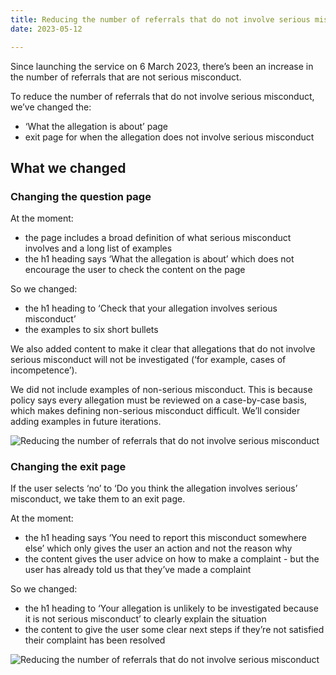 ```yaml
---
title: Reducing the number of referrals that do not involve serious misconduct
date: 2023-05-12

---
```


Since launching the service on 6 March 2023, there’s been an increase in the number of referrals that are not serious misconduct.

To reduce the number of referrals that do not involve serious misconduct, we’ve changed the:

- ‘What the allegation is about’ page
- exit page for when the allegation does not involve serious misconduct

## What we changed

### Changing the question page

At the moment:


- the page includes a broad definition of what serious misconduct involves and a long list of examples
- the h1 heading says ‘What the allegation is about’ which does not encourage the user to check the content on the page


So we changed:


- the h1 heading to ‘Check that your allegation involves serious misconduct’
- the examples to six short bullets


We also added content to make it clear that allegations that do not involve serious misconduct will not be investigated (‘for example, cases of incompetence’).


We did not include examples of non-serious misconduct. This is because policy says every allegation must be reviewed on a case-by-case basis, which makes defining non-serious misconduct difficult. We’ll consider adding examples in future iterations.


![Reducing the number of referrals that do not involve serious misconduct](check-allegation-involves-serious-misconduct.png)


### Changing the exit page

If the user selects ‘no’ to ‘Do you think the allegation involves serious’ misconduct, we take them to an exit page.

At the moment:


- the h1 heading says ‘You need to report this misconduct somewhere else’ which only gives the user an action and not the reason why
- the content gives the user advice on how to make a complaint - but the user has already told us that they’ve made a complaint

So we changed:


- the h1 heading to ‘Your allegation is unlikely to be investigated because it is not serious misconduct’ to clearly explain the situation
- the content to give the user some clear next steps if they’re not satisfied their complaint has been resolved

![Reducing the number of referrals that do not involve serious misconduct](allegation-unlikely-to-be-investigated.png)



